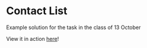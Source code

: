 # Contact List

Example solution for the task in the class of 13 October

View it in action [here](https://oktupol.github.io/redi-js-code-example-2020-10-13/)!